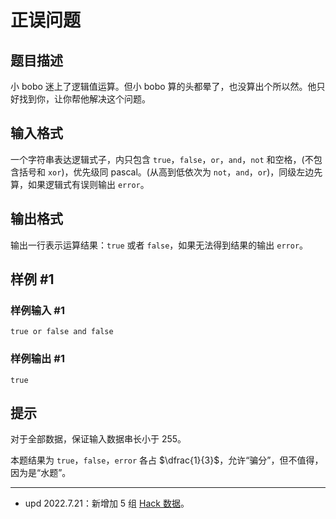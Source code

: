 # 正误问题

## 题目描述

小 bobo 迷上了逻辑值运算。但小 bobo 算的头都晕了，也没算出个所以然。他只好找到你，让你帮他解决这个问题。


## 输入格式

一个字符串表达逻辑式子，内只包含 `true`，`false`，`or`，`and`，`not` 和空格，(不包含括号和 `xor`)，优先级同 pascal。(从高到低依次为 `not`，`and`，`or`)，同级左边先算，如果逻辑式有误则输出 `error`。


## 输出格式

输出一行表示运算结果：`true` 或者 `false`，如果无法得到结果的输出 `error`。


## 样例 #1

### 样例输入 #1
```
true or false and false
```

### 样例输出 #1

```
true
```

## 提示

对于全部数据，保证输入数据串长小于 $255$。

本题结果为 `true`，`false`，`error` 各占 $\dfrac{1}{3}$，允许“骗分”，但不值得，因为是“水题”。

---

- $\text{upd 2022.7.21}$：新增加 $5$ 组 [Hack 数据](https://www.luogu.com.cn/discuss/459823)。
